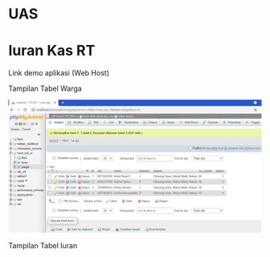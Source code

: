 # UAS

# Iuran Kas RT

Link demo aplikasi (Web Host)



Tampilan Tabel Warga




![input](https://github.com/ikmalriyan21/Iuran_Kas_RT_UAS/blob/1bedc9e71008a68e862128db2f0791e0aac7c678/Screenshot/tabel%20warga.png)

Tampilan Tabel Iuran









